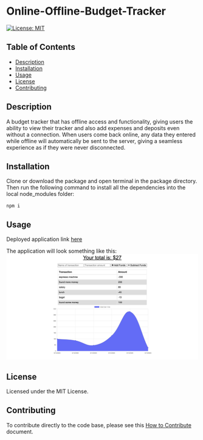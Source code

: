 # Online-Offline-Budget-Tracker
[![License: MIT](https://img.shields.io/badge/License-MIT-yellow.svg)](https://opensource.org/licenses/MIT)

## Table of Contents
- [Description](#description)
- [Installation](#installation)
- [Usage](#usage)
- [License](#license)
- [Contributing](#contributing)

## Description
A budget tracker that has offline access and functionality, giving users the ability to view their tracker and also add expenses and deposits even without a connection. When users come back online, any data they entered while offline will automatically be sent to the server, giving a seamless experience as if they were never disconnected.

## Installation
Clone or download the package and open terminal in the package directory. Then run the following command to install all the dependencies into the local node_modules folder:

```
npm i
```

## Usage
Deployed application link [here](https://y-ilin.github.io/Online-Offline-Budget-Tracker/)

The application will look something like this:
![Application Screenshot](./public/application-screenshot.png)


## License
Licensed under the MIT License.

## Contributing
To contribute directly to the code base, please see this [How to Contribute](https://github.com/Microsoft/vscode/wiki/How-to-Contribute) document.
